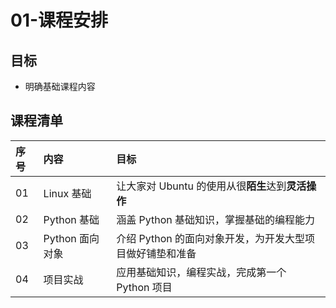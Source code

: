 # 01-课程安排

## 目标

* 明确基础课程内容

## 课程清单

| **序号**  | **内容** | **目标** |
| :--- | :--- | :--- |
| 01 | Linux 基础 | 让大家对 Ubuntu 的使用从很**陌生**达到**灵活操作** |
| 02 | Python 基础 | 涵盖 Python 基础知识，掌握基础的编程能力 |
| 03 | Python 面向对象 | 介绍 Python 的面向对象开发，为开发大型项目做好铺垫和准备 |
| 04 | 项目实战 | 应用基础知识，编程实战，完成第一个 Python 项目 |


